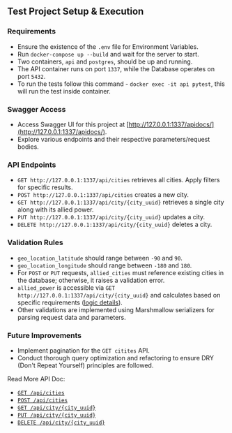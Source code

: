 ## Test Project Setup & Execution

### Requirements

- Ensure the existence of the `.env` file for Environment Variables.
- Run `docker-compose up --build` and wait for the server to start.
- Two containers, `api` and `postgres`, should be up and running.
- The API container runs on port `1337`, while the Database operates on port `5432`.
- To run the tests follow this command - `docker exec -it api pytest`, this will run the test inside container.

### Swagger Access

- Access Swagger UI for this project at [http://127.0.0.1:1337/apidocs/](http://127.0.0.1:1337/apidocs/).
- Explore various endpoints and their respective parameters/request bodies.

### API Endpoints

- `GET http://127.0.0.1:1337/api/cities` retrieves all cities. Apply filters for specific results.
- `POST http://127.0.0.1:1337/api/cities` creates a new city.
- `GET http://127.0.0.1:1337/api/city/{city_uuid}` retrieves a single city along with its allied power.
- `PUT http://127.0.0.1:1337/api/city/{city_uuid}` updates a city.
- `DELETE http://127.0.0.1:1337/api/city/{city_uuid}` deletes a city.

### Validation Rules

- `geo_location_latitude` should range between `-90` and `90`.
- `geo_location_longitude` should range between `-180` and `180`.
- For `POST` or `PUT` requests, `allied_cities` must reference existing cities in the database; otherwise, it raises a validation error.
- `allied_power` is accessible via `GET http://127.0.0.1:1337/api/city/{city_uuid}` and calculates based on specific requirements ([logic details](https://github.com/pranto157/gridscale/blob/master/app/models/city.py#L88-L112)).
- Other validations are implemented using Marshmallow serializers for parsing request data and parameters.

### Future Improvements

- Implement pagination for the `GET citites` API.
- Conduct thorough query optimization and refactoring to ensure DRY (Don't Repeat Yourself) principles are followed.


Read More API Doc:
- [`GET /api/cities`](https://github.com/pranto157/gridscale/wiki/GET--api-cities)
- [`POST /api/cities`](https://github.com/pranto157/gridscale/wiki/POST--api-cities)
- [`GET /api/city/{city_uuid}`](https://github.com/pranto157/gridscale/wiki/GET--api-city-%7Bcity_uuid%7D)
- [`PUT /api/city/{city_uuid}`](https://github.com/pranto157/gridscale/wiki/PUT--api-city-%7Bcity_uuid%7D)
- [`DELETE /api/city/{city_uuid}`](https://github.com/pranto157/gridscale/wiki/DELETE--api-city-%7Bcity_uuid%7D)
